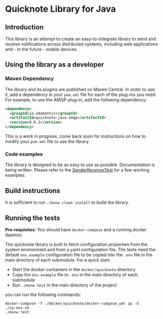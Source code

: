 # Quicknote Library for Java
## Introduction
This library is an attempt to create an easy-to-integrate library
to send and receive notifications across distributed systems, including
web applications and - in the future - mobile devices.

## Using the library as a developer
### Maven Dependency
The library and its plugins are published on Maven Central. In order to use
it, add a dependency in your `pom.xml` file for each of the plug-ins you need.
For example, to use the AMQP plug-in, add the following dependency:
```xml
<dependency>
  <groupId>io.adamantic</groupId>
  <artifactId>quicknote-java-amqp</artifactId>
  <version>0.0.1</version>
</dependency>
```
This is a work in progress, come back soon for instructions on how to modify
your `pom.xml` file to use the library.

### Code examples
The library is designed to be as easy to use as possible.
Documentation is being written.
Please refer to the 
[SenderReceiverTest](./quicknote-java-amqp/src/test/java/io/adamantic/quicknote/amqp/SenderReceiverTest.java)
for a few working examples.

## Build instructions
It is sufficient to run `./mvnw clean install` to build the library.

## Running the tests

**Pre-requisites**: You should have `docker-compose` and a running docker daemon.

The quicknote library is built to fetch configuration properties
from the system environment and from a yaml configuration file.
The tests need the default `env.example` configuration file to be copied
into the `.env` file in the main directory of each submodule.
For a quick start:
* Start the docker containers in the `docker/quicknote` directory
* Copy the `env.example` file to `.env` in the main directory of each submodule
* Run `./mvnw test` in the main directory of the project

you can run the following commands:
```
docker-compose -f ./docker/quicknote/docker-compose.yml up -d
./cp-env.sh
./mvnw test
```
